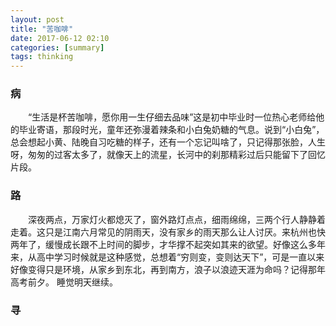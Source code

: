 ```yaml
---
layout: post
title: "苦咖啡"
date: 2017-06-12 02:10
categories: [summary]
tags: thinking
---
```


### 病
&emsp;&emsp;“生活是杯苦咖啡，愿你用一生仔细去品味”这是初中毕业时一位热心老师给他的毕业寄语，那段时光，童年还弥漫着辣条和小白兔奶糖的气息。说到“小白兔”，总会想起小黄、陆晚自习吃糖的样子，还有一个忘记叫啥了，只记得那张脸，人生呀，匆匆的过客太多了，就像天上的流星，长河中的刹那精彩过后只能留下了回忆片段。

### 路
&emsp;&emsp;深夜两点，万家灯火都熄灭了，窗外路灯点点，细雨绵绵，三两个行人静静着走着。这只是江南六月常见的阴雨天，没有家乡的雨天那么让人讨厌。来杭州也快两年了，缓慢成长跟不上时间的脚步，才华撑不起突如其来的欲望。好像这么多年来，从高中学习时候就是这种感觉，总想着“穷则变，变则达天下”，可是一直以来好像变得只是环境，从家乡到东北，再到南方，浪子以浪迹天涯为命吗？记得那年高考前夕。
睡觉明天继续。

### 寻
